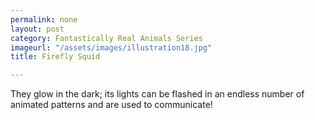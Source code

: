 ```yaml
---
permalink: none
layout: post
category: Fantastically Real Animals Series
imageurl: "/assets/images/illustration18.jpg"
title: Firefly Squid

---
```


They glow in the dark; its lights can be flashed in an endless number of animated patterns and are used to communicate!
